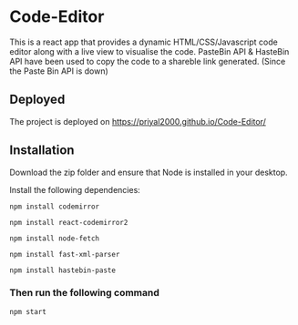 # Code-Editor
This is a react app that provides a dynamic HTML/CSS/Javascript code editor along with a live view to visualise the code. PasteBin API & HasteBin API have been used to copy the code to a shareble link generated. (Since the Paste Bin API is down)

## Deployed 
The project is deployed on 
https://priyal2000.github.io/Code-Editor/


## Installation
Download the zip folder and ensure that Node is installed in your desktop.

Install the following dependencies:
<pre><code>npm install codemirror
</code></pre>

<pre><code>npm install react-codemirror2</pre></code>

<pre><code>npm install node-fetch</pre></code>

<pre><code>npm install fast-xml-parser</pre></code>

<pre><code>npm install hastebin-paste</pre></code>


### Then run the following command

<pre><code>npm start</pre></code>

